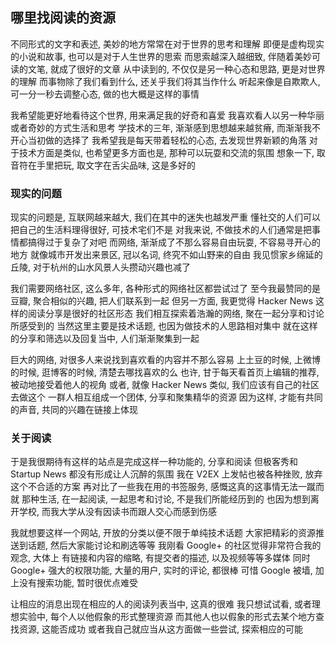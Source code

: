 
哪里找阅读的资源
------

不同形式的文字和表述, 美妙的地方常常在对于世界的思考和理解
即便是虚构现实的小说和故事, 也可以是对于人生世界的思索
而思索越深入越细致, 伴随着美妙可读的文笔, 就成了很好的文章
从中读到的, 不仅仅是另一种心态和思路, 更是对世界的理解
而事物除了我们看到什么, 还关乎我们将其当作什么
听起来像是自欺欺人, 可一分一秒去调整心态, 做的也大概是这样的事情

我希望能更好地看待这个世界, 用来满足我的好奇和喜爱
我喜欢看人以另一种华丽或者奇妙的方式生活和思考
学技术的三年, 渐渐感到思想越来越贫瘠, 而渐渐我不开心当初做的选择了
我希望我是每天带着轻松的心态, 去发现世界新颖的角落
对于技术方面是类似, 也希望更多方面也是, 那种可以玩耍和交流的氛围
想象一下, 取音符在手里把玩, 取文字在舌尖品味, 这是多好的

### 现实的问题

现实的问题是, 互联网越来越大, 我们在其中的迷失也越发严重
懂社交的人们可以把自己的生活料理得很好, 可技术宅们不是
对我来说, 不做技术的人们通常是把事情都搞得过于复杂了对吧
而网络, 渐渐成了不那么容易自由玩耍, 不容易寻开心的地方
就像城市开发出来景区, 冠以名词, 终究不如山野来的自由
我见惯家乡绵延的丘陵, 对于杭州的山水风景人头攒动兴趣也减了

我们需要网络社区, 这么多年, 各种形式的网络社区都尝试过了
至今我最赞同的是豆瓣, 聚合相似的兴趣, 把人们联系到一起
但另一方面, 我更觉得 Hacker News 这样的阅读分享是很好的社区形态
我们相互探索着浩瀚的网络, 聚在一起分享和讨论所感受到的
当然这里主要是技术话题, 也因为做技术的人思路相对集中
就在这样的分享和筛选以及回复当中, 人们渐渐聚集到一起

巨大的网络, 对很多人来说找到喜欢看的内容并不那么容易
上土豆的时候, 上微博的时候, 逛博客的时候, 清楚去哪找喜欢的么
也许, 甘于每天看首页上编辑的推荐, 被动地接受着他人的视角
或者, 就像 Hacker News 类似, 我们应该有自己的社区去做这个
一群人相互组成一个团体, 分享和聚集精华的资源
因为这样, 才能有共同的声音, 共同的兴趣在链接上体现

### 关于阅读

于是我很期待有这样的站点是完成这样一种功能的, 分享和阅读
但极客秀和 Startup News 都没有形成让人沉醉的氛围
我在 V2EX 上发帖也被各种挫败, 放弃这个不合适的方案
再对比了一些我在用的书签服务, 感慨这真的这事情无法一蹴而就
那种生活, 在一起阅读, 一起思考和讨论, 不是我们所能经历到的
也因为想到离开学校, 而我大学从没有因读书而跟人交心而感到伤感

我就想要这样一个网站, 开放的分类以便不限于单纯技术话题
大家把精彩的资源推送到话题, 然后大家能讨论和刷选等等
我刚看 Google+ 的社区觉得非常符合我的观念, 大体上
有链接和内容的缩略, 有提交者的描述, 以及视频等等多媒体
同时 Google+ 强大的权限功能, 大量的用户, 实时的评论, 都很棒
可惜 Google 被墙, 加上没有搜索功能, 暂时很优点难受

让相应的消息出现在相应的人的阅读列表当中, 这真的很难
我只想试试看, 或者理想实验中, 每个人以他假象的形式整理资源
而其他人也以假象的形式去某个地方查找资源, 这能否成功
或者我自己就应当从这方面做一些尝试, 探索相应的可能
